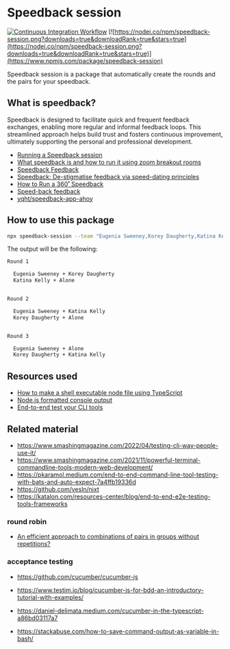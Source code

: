 # Speedback session

[![Continuous Integration Workflow](https://github.com/marabesi/speedback-session/actions/workflows/nodejs.yml/badge.svg)](https://github.com/marabesi/speedback-session/actions/workflows/nodejs.yml)
[![https://nodei.co/npm/speedback-session.png?downloads=true&downloadRank=true&stars=true](https://nodei.co/npm/speedback-session.png?downloads=true&downloadRank=true&stars=true)](https://www.npmjs.com/package/speedback-session)

Speedback session is a package that automatically create the rounds and the pairs for your speedback.

## What is speedback?

Speedback is designed to facilitate quick and frequent feedback exchanges, enabling more regular and informal feedback
loops. This streamlined approach helps build trust and fosters continuous improvement, ultimately supporting the personal
and professional development.

- [Running a Speedback session](https://www.codurance.com/publications/speedback-session-feedback)
- [​What speedback is and how to run it using zoom breakout rooms](https://www.thoughtworks.com/en-es/insights/blog/what-speedback-and-how-run-it-using-zoom-breakout-rooms)
- [Speedback Feedback](https://labspractices.com/practices/speedback)
- [Speedback: De-stigmatise feedback via speed-dating principles](https://medium.com/@joshproduct/speedback-de-stigmatise-feedback-with-speed-dating-principles-4708d493fb63)
- [How to Run a 360˚ Speedback](https://meganesulli.com/blog/how-to-run-a-speedback)
- [Speed-back feedback](https://medium.com/@tmarinkovic.tm/speed-back-feedback-6b8c35bfe005)
- [yqht/speedback-app-ahoy](https://github.com/lyqht/speedback-app-ahoy)

## How to use this package

```sh
npx speedback-session --team "Eugenia Sweeney,Korey Daugherty,Katina Kelly"
```

The output will be the following:

```sh
Round 1

  Eugenia Sweeney + Korey Daugherty
  Katina Kelly + Alone


Round 2

  Eugenia Sweeney + Katina Kelly
  Korey Daugherty + Alone


Round 3

  Eugenia Sweeney + Alone
  Korey Daugherty + Katina Kelly
```

## Resources used

- [How to make a shell executable node file using TypeScript](https://stackoverflow.com/a/31366216/2258921)
- [Node.js formatted console output](https://stackoverflow.com/a/42801006/2258921)
- [End-to-end test your CLI tools](https://dev.to/giuliano1993/end-to-end-test-your-cli-tools-4gph)

## Related material

- https://www.smashingmagazine.com/2022/04/testing-cli-way-people-use-it/
- https://www.smashingmagazine.com/2021/11/powerful-terminal-commandline-tools-modern-web-development/
- https://pkaramol.medium.com/end-to-end-command-line-tool-testing-with-bats-and-auto-expect-7a4ffb19336d
- https://github.com/vesln/nixt
- https://katalon.com/resources-center/blog/end-to-end-e2e-testing-tools-frameworks

### round robin

- [An efficient approach to combinations of pairs in groups without repetitions?](https://stackoverflow.com/questions/54447564/an-efficient-approach-to-combinations-of-pairs-in-groups-without-repetitions)

### acceptance testing

- https://github.com/cucumber/cucumber-js
- https://www.testim.io/blog/cucumber-js-for-bdd-an-introductory-tutorial-with-examples/
- https://daniel-delimata.medium.com/cucumber-in-the-typescript-a86bd03117a7

- https://stackabuse.com/how-to-save-command-output-as-variable-in-bash/
